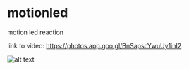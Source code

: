 # motionled
motion led reaction

link to video: https://photos.app.goo.gl/BnSapscYwuUy1inI2

![alt text](https://photos.app.goo.gl/PxmnAbWGsQtv3OZy2)
